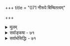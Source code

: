 +++
title = "071 नीरूपे बिम्बितत्वम्"

+++
<details><summary>मूलम्</summary>

नीरूपे बिम्बितत्वं क्व नु भवति कथं रूपशून्यस्य तत्स्यान्निर्लेपे संसृतिः का कथमतिविशदो निष्क्रियश्चैष मुह्येत् ।  
नित्यं वा किं न मुह्येदुपधिभिरितरैर्वेत्तु भेदं कथं वा को वा मोक्षोऽद्य पुंसः प्रथममपि न खल्वस्य दुःखादिगन्धः ॥ ७१ ॥
</details>

<details><summary>सर्वाङ्कषा - ७१</summary>

एवं वर्णिते सांख्यमतेऽनुपपत्तीः प्रदर्शयति – नीरूप इत्यादिना । दर्पणमुखदृष्टान्तेन पुरुषबुद्धितत्त्वयोः बिम्बप्रतिबिम्बभावः किलोक्तः ? **नीरूपे** = रूपरहिते वस्तुनि दर्पणादौ **बिम्बितत्त्वम्** = प्रतिफलितत्वं क्व नु **भवति** = कुत्र वा संभवति ? ननु सर्वांशे दृष्टान्तदाष्टन्तिकयोः साम्यं कुत्रापि न संभवति । अन्यथा चन्द्रमुखयोरपि सादृश्यं न वक्तुं शक्यम्, न हि चन्द्रवदेव मुखं वर्तुलाकारं दृश्यते । अतस्सर्वांशे साम्यापादनं दृष्टान्तवृत्तान्तानभिज्ञताकृतमिति चेत्, सत्यं जानीमः । उच्यतां भवतैव किमंशेऽयं दृष्टान्त इति । दर्पणेऽविद्यमानोऽपि तत्र विद्यमान इव दृश्यते इत्यंशेऽयं दृष्टान्त इति चेत्, दृष्टान्तदाष्टन्तिकयोर्मर्यादाव्यवस्था चन्द्रमुखवत् उभयसंप्रतिपन्नतयैव कर्तव्या । तत् कर्तुं न शक्यते चेत्, दूषणमनिवार्यमेव । भवदुक्तः बिम्बप्रतिबिम्बभावस्तु लोकदृष्ट्या रूपवतोरेव । अत उच्यते 'नीरूपे बिम्बितत्वं कथम्' इति । एवं नीरूपस्य बिम्बप्रदर्शकत्वं यथा न भवति, तथैव रूपशून्यस्य **तत्** = बिम्बितत्वम् कथं स्यात् ? मुखं किल रूपवत् । एवं दर्पणोऽपि रूपवान् । अतः रूपवतो मुखादेः रूपवति दर्पणादौ प्रतिबिम्बं दृश्यते । प्रकृते आत्मनः, बुद्धितत्त्वस्य च नीरूपत्वात् कथं बिम्बप्रतिबिम्बभावः ? 'अविद्यमानोऽपि' इति कथनमात्रात् प्रकृतिपुरुषयोस्संबन्धः कथमविद्यमानो भवेत् ? शरीरे किल आपादमस्तकं चैतन्यमोतप्रोतमनुभूयते । अतः कथं बिम्बप्रतिबिम्बभावः? एवं – **निर्लेपे** = **लेपशून्ये** = अत्यन्तोदासीने भवन्मते स्वत एव मुक्ते चैतन्यरूपे आत्मनि **संसृतिः** = संसारबन्धो वा **का** = कीदृशी भवेत् ? । किञ्च **अतिविशदः** =अत्यन्तस्वच्छः **निष्क्रियश्च** = लेशतोऽपि चलनशून्यः निर्गुणचैतन्यमात्ररूपः **एषः** = चेतनः कथम् **मुह्येत्** = मोहवशो भवेत् ? 



[[331]] 

नित्यं वा किं न मुह्येत् उपधिभिरितरैः; वेत्तु भेदं कथं वा 

 

को वा माक्षोऽद्य पुंसः; प्रथममपि न खल्वस्य दुःखादिगन्धः ॥71॥ 

संसारमोहः खलु कलुषितस्वभावस्य भवेत्; न तु स्वच्छस्यासङ्गोदासीनस्वभावस्य । यदि तत्तादृशस्यापि मोहः, तर्हि **नित्यम्** = सदा किं वा न मुह्येत् । तादृशस्वच्छस्वभावस्यापि यदि मोहो भवेत्, तर्हि, मुक्तयवस्थायामपि तस्य तादृशस्वच्छस्वभावत्वात् मोहः कुतो न भवेत् ? ननु प्रकृत्या मोहितः संसारी, प्रकृतेः स्वस्य च भेदाज्ञानात् दुःखमनुभवति । यदा च प्रकृतेर्भिन्नमात्मानं साक्षात्करोति, तदा पुनस्तादृशमोहः न भवेदेवेति, मुक्तो भवतीति चेत् — **इतरैः** = स्वस्माद्भिन्नैः **उपधिभिः** = शरीराद्युपाधिभिः भेदं वा कथं **वेत्तु** = जानीयात् ? अथवा इतरैः उपधिभिः किं वा न मुह्येत् इति पूर्वेणान्वयः । चैतन्यमात्रस्वरूपः सः भेदं **वा** = शरीरेन्द्रियादिभ्यः स्वस्य भेदं वा कथं जानीयात् ? न हि ज्ञानं तस्य धर्मो भवन्मते । सदैव निर्लिप्तश्चेत्, **अद्य** = तादृशविवेकानन्तरकाले अस्य **पुंसः** = जीवात्मनः को वा मोक्षः ? यतः - **अस्य** = नित्यस्वच्छस्य पुरुषस्य **प्रथममपि** = एतादृशप्रकृतिपुरुषविवेकात् पूर्वमपि दुःखादिगन्धः - दुःखसंबन्धलेशोऽपि न खलु वर्तते; पूर्वमपि निर्लिप्तः, इदानीमपि निर्लिप्तः । एवं सति पूर्वं बद्धः, इदानीं तु मुक्तः इति कथं वक्तुं शक्यम् ? अतः सांख्यप्रक्रियात्यन्तमसमञ्जसैव ॥ 

I 

सांख्याः खल्वेवं वदन्ति - प्रकृतिः, पुरुषश्चेति तत्त्वं द्वयमेव । प्रकृतिः सत्त्वरजस्तमोगुणात्मिका, सततपरिणामशालिनी, अचेतना, एका, विभ्वी च । पुरुषः चैतन्यमात्रस्वरूपः, निर्विकारः, अत्रिगुणः, विभुः, नाना च । पुरुषः निर्विकारत्वेन सततैकरूपः, असङ्गोदासीनस्वभावः, अत एव सदैव मुक्तः । प्रकृतेस्तु सततपरिणामित्वेऽपि, जडत्वात् दर्शनशक्त्यादिरहितत्वाच्च न कर्तृत्वादिकं स्वतो वर्तते । प्रलयवेलायां सा समपरिणामवती. सृष्टौ तु विषमपरिणामवती । निर्विकारस्य पुरुषस्य, सततविकारिण्याः प्रकृतेश्च परस्परसान्निध्यप्रयुक्तपरस्परधर्माणामारोपात्, पुरुषः कर्तेव भोक्तेव भवति । प्रकृतिरपि चेतनेव कर्त्रीव च भवति । पुरुषः निष्क्रियः पङ्गुरिव, प्रकृतिस्तु सक्रियापि अन्धवच्च वर्तते । परस्परधर्मारोपात् पुरुषोऽपि गन्तेव, प्रकृतिरपि द्रष्ट्रीव स्वस्वलक्ष्ये प्रवर्तेते । पुरुषस्य लक्ष्यं तु अनादिकालात् प्रवृत्तस्य भोगादेः दूरीकरणेन केवलतयाऽवस्थानमेव । प्रकृतेर्लक्ष्यं तु पुरुषस्य तादृशकैवल्यप्रदानमेव । यद्यपि प्रकृतेः कर्तृत्वम्, पुरुषस्य च भोक्तृत्वं स्वभाव इति क्वचिद्वर्ण्यते; परन्त्विदमपि न केवलायाः प्रकृतेः, न वा केवलस्य पुरुषस्य, सृष्टिप्रलयव्यवस्थाया बन्धमोक्षव्यवस्थाया वा दुर्निरूपत्वप्रसङ्गात् । किन्तु परस्परं मिलितयोरेव । अथापि कर्तृत्वे क्रियांशस्य प्राधान्यात्, क्रियायाः प्रकृतिधर्मत्वाच्च 'कर्तृत्वं प्रकृतेः ' इत्युच्यते । यद्यपि प्रकृतेरपि निर्धर्मकत्वात् कर्तृत्वधर्मोऽपि न प्रकृतेस्संभवति । अथापि कल्पितभेदमादाय तथा व्यवहारः । अत इदं शब्दविकल्पमात्रम् । एवमेव भोगे चैतन्यांशस्य प्राधान्यात् ' भोक्तृत्वं पुरुषस्य ' इत्युच्यते । **भोगः** = सुखदुःखानुभवः । सुखदुःखयोः स्वसंवेद्यत्वात् तत्र चैतन्यांशप्राधान्यं स्पष्टम् । एवञ्च संसारः प्रकृतिपुरुषसंसर्गाधीनः । संसर्गश्च न संयोगरूपः, प्रकृतिपुरुषयोर्विभुत्वेन संयोगस्य मुक्तिकालेऽपि 

 

[[332]] 

सत्त्वात् । किन्तु परस्परमौत्सुक्यरूपः । प्रकृतिपुरुषविवेकात् परस्परमौत्सुक्यनिवृत्या मुक्तौ न संसारसाङ्कर्यप्रसङ्गः इति संक्षेपः ॥ 

परन्तु, अत्यन्तमसङ्गोदासीनस्वभावस्य निर्विकारस्य चैतन्यमात्रस्वरूपस्य पुरुषस्य कथं बन्धप्रसङ्गः ? इत्येव प्रथमं निरूपणीयम् । सर्वेऽपि तीर्थकाराः संसारस्यानादित्वमङ्गीकृत्य, बन्धः कथमासीत्, कदासीदिति न केनापि वक्तुं शक्यमिति वदन्ति । इयमेव समस्या पूर्वस्मिन्नपि श्लोके विचारिता । अस्यास्समस्यायाः दुस्समाधेयत्वादेवानन्तरकाले ईश्वरवाद उद्भूत इति केचन मन्यन्त इत्यप्युक्तमेवानुपदम् । सांख्यानामनीश्वरवादित्वात् कथमुपपादनीयमिति तु वर्तत एव समस्या । ईश्वराङ्गीकारमात्रान्न समाहिता भवतीयं समस्येति सांख्या मन्यन्ते । ईश्वरवादे हि 'संसारमोक्षस्थितिबन्धहेतुः' (वे. 6-16) इति श्रुतेः, 'पराभिध्यानात्तु तिरोहितं ततो ह्यस्य बन्धविपर्ययौ' (ब्र.सू. 3-2-4 ) इति सूत्राचायमर्थः निरूपित इत्यपि न युज्यते; ईश्वरवादेऽपि जीवकर्मानुगुणमेव ईश्वरः सर्वं करोतीत्येवाङ्गीकारात्, अन्यथा ईश्वरस्य वैषम्यनैर्घृण्यप्रसङ्गात् 'सापेक्षत्वात्' (ब्र.सू.2-1-34 ) इति सूत्रणाच्चास्त्येवेयं समस्या । 'ईश्वरः प्रश्नातीतः' इति चेत्, प्रकृतिरपि तथैव । को विशेषः ? अत एव सांख्यसिद्धान्ते, कथम्? इत्यादिकमप्रायमेव । परंतु सांख्यानां निगुर्णवादित्वादेव दुरुत्तरेयं समस्येत्याचार्यैरुच्यते ॥ 

1 

ननु ' तस्मान्न बध्यतेऽद्धा न मुच्यते नापि संसरति कश्चित् । संसरति बध्यते मुच्यते च नानाश्रया प्रकृतिः ॥' (सां. का. 62 ) इति समाहितेयं समस्येति चेत्; जडायाः प्रकृतेः कथं वा बन्धमोक्षादिकमिति न समस्या समाहिता, किन्तु दृढीकृता प्रकारान्तरेण, 'उदरवेदना तु गता, किन्तु शिरोवेदना जाता' इतिवत्। एवमेव जडायाः प्रकृतेः पुरुषविमोक्षनिमित्तं प्रवृत्तिरिति वा कथम्? ननूक्तमेव । अर्धप्रज्ञेन भवता तु नावधृतम् - 'वत्सविवृद्धिनिमित्तं क्षीरस्य यथा प्रवृत्तिरज्ञस्य । पुरुषविमोक्षनिमित्तं तथा प्रवृत्तिः प्रधानस्य ॥ ' (सां. का.57) इति पूर्णं पठ्यताम् । क्षीरं बालेन पीतं तं पोषयति, न त्वचेतनम् । केवलं क्षीरं कथं पोषयेत् ? 'चेतनसान्निध्यादि' त्यस्त्येवेति चेत्, तर्हि 'प्रवृत्तिरज्ञस्य' इति त्यज्यताम् । ननु जडया अयस्कान्तशिलया अयसश्चालनं दृश्यते । तद्वत् **अज्ञायाः** = जडायाः प्रकृतेः प्रवृत्तिर्युज्यत इति चेत्, तर्हि पुरुषे तद्योग्यतावश्यकी । न हि अयस्कान्तशिला दारु चालयति, किन्तु अय एव । तत् कुतः ? तदनुगुणस्वरूपयोग्यतायाः अयसि सत्त्वात्, दारुण्यभावादेवेदं तारतम्यमिति हि वक्तव्यम् । तद्वदेव पुरुषेऽपि तदनुगुणयोग्यतावश्यकी । तदा च पुरुषः सधर्मकः स्यात् । न च दारुणि पुरुषे वा स्वरूपस्यैव तादृशत्वात्तदनुगुणं कार्यमिति न सधर्मकत्वसिद्धिरिति वाच्यम्; एवं तर्हि चैतन्यमात्रस्वरूपस्य मुक्तावप्यनुवर्तमानत्वात्, प्रकृतिः मुक्तमपि पुरुषं न त्यजेदित्यनिर्मोक्षप्रसङ्गः । सर्वं तत्तद्वस्तुस्वभावादुपपद्यत इति चेत्, तर्हि वर्तत एव जागरूकः स्वभाववादः । अथवा सविशेषत्वमेव स्वभाव इत्युच्यताम् । अतः निर्गुणात्मवादे बन्धमोक्षव्यवस्थाया अनुपपत्तिर्दुर्वारा। सविशेषदे तस्या उपपत्तिश्चानुपदमेव प्रदर्शितेति सिद्धान्तसंक्षेपः ॥ ७१ ॥
</details>

<details><summary>सर्वार्थसिद्धिः - ७१</summary>

नीरूपे बिम्बितत्वं क्वनु भवति कथं रूपशून्यस्य तत्स्या-  
न्निर्लेपे संसृतिः का कथमतिविशदो निष्क्रियश्चैव मुह्येत् ।  
नित्यं वा किं न मुह्येदुपधिभिरितरैर्वेत्तु भेदं कथं वा  
को वा मोक्षोऽद्य पुंसः प्रथममपि न खल्वस्य दुःखादिगन्धः ॥ ७१ ॥  
एवमनूदितेष्वर्थेषु चिन्मात्ररूपत्वस्य प्रागेव ज्ञातृत्वसाधनेन निरस्तत्वात्तदनन्तरोक्तं बिम्बितत्वं दुदूषयिषुस्तन्मुख्यममुख्यं वेति विकल्पं भावयन्मुख्यं दूषयति - नीरूप इति ॥ मुकुरादीनां मुखादीनां च रूपवत्त्वनियमादात्मान्तःकरणयोस्तदुभयस्थानीयत्वं न घटत इति वाक्यद्वयाभिप्रायः । दृक्छक्तिरूपः संसरन् [आत्मा] पुरुषस्स्वभोगार्थं स्वनिष्ठां बुद्धिं व्यनक्ति, तेनाबोद्धाऽपि सन् बोद्धेव भवति, बुद्धिरपि सलिलादिवत्स्वच्छस्वभावतया स्वनिष्ठां चिच्छक्तिं व्यनक्ति, तेन स्वयमबोद्द्री सती बोद्ध्री भवति । एतावतैव बिम्बितत्ववाचोयुक्तिरित्यमुख्यपक्षेऽपि संसरन्नात्मेति विशेषितम् । न तावदिदं निरर्थकम्, वाक्येऽनन्वयापत्तेः । मुक्तबुद्ध्योरपि परस्पराभिव्यञ्जकत्वप्रसङ्गाच्च । सार्थकत्वे निर्लेपत्वसमर्थनविरोध इत्यभिप्रायेणाह - निर्लेप इति । एतेन शास्त्रारम्भहेतुभूता मुमुक्षा दुःखत्रयाभिघातकजिज्ञासा च न संभवतीत्यपि सूच्यते । संसृतिहेतुं भेदाग्रहं तन्मूलं भ्रममपि निरस्यते - कथमिति । चिद्रूपस्यात्मनो भेदः स्वरूपं धर्मो वा? आद्ये चिद्रूपतयैवातिविशदो भातीति कथं भेदस्याग्रहः, तस्य तत्त्वात्? द्वितीये ज्ञातृत्वकर्तृत्वभोक्तृत्वादिधर्मस्त्वयैवात्मन्यपोढ इति न तादृशधर्माग्रहः । प्रकृतिपुरुषसाधारणयोस्तु नित्यत्वविभुत्वयोरग्रहो न ते भेदाग्रहः । कार्यप्रकृतौ तयोरभावाद्वैधर्म्यरूपत्वमिति चेन्न, कार्यकारणप्रकृत्योस्तादात्म्याभ्युपगमात्, कार्येऽपि तयोरङ्गीकर्तव्यत्वात् । अन्यथा कथं नासत्कार्यवाद? धर्मधर्मितादात्म्यवादे च धर्मिभाने धर्मोऽपि भायादेवेति कथंचिदपि न भेदाग्रहसंभवः । अत एवात्मा न मुह्येत् । निष्क्रियत्वाच्च ज्ञानमेव क्रियेति भीत्या जहतः कथं तद्विशेषग्रहः? अमुह्यन्नप्यन्यमोहं स्वस्मिन्नव्यवस्यतीति चेत्, तदिदं शतमदित्सतश्शतार्द्धद्वयदानमिति । ननु विकृतिविशेषवदुपाधिसंनिधानमेवास्य मोहोऽस्त्वित्यत्राह - नित्यमिति । ईदृशोपाधिसन्निधानस्य कालान्तरेऽपि सुलभत्वात् कदा मुक्तिः? निरधिकारप्रकृतिदशायामिति चेन्न, सर्वनित्यत्ववादिभिरधिकारस्यापि ध्वंसपरिग्रहायोगात् । अनभिव्यक्तिश्च तस्य दुर्वचा, अभिव्यक्तेरपि निवृत्त्यसंभवादेवेति मोहनिवृत्त्यर्थो भेदग्रहश्च न सादित्याह - वेत्त्विति । प्रकृतिधर्माध्यासश्च प्रत्यूढ इति भावः । क्रियावती प्रकृतिरेव चिच्छायापत्तिमती वेत्त्री भवतीति चेन्न, छायापत्तेर्निरस्तत्वात् । पुरुषस्य भेदग्रहाभावे च स्ववाक्यविरोधः; यदात्थ 'प्रकृतिं पश्यति पुरुषः, 'दृष्टा मयेत्युपेक्षते एक' इत्यादि । भाक्तमिदं दृष्टत्वमिति चेत्तर्हि प्रागिव भेदाग्रह एव । अस्तु वा प्रकृतिरनुपकारिणः पुंस उपकारिणी, तदर्थं भेदग्राहिणी; तथाऽप्यनया तस्य न किंचिदुपकर्तव्यमित्याह - को वेति । संसारनिवृत्तिरिति चेत्तत्राह - प्रथममिति । पूर्वमित्यर्थः । मा भूदुपकर्तव्यम्, का हानिरिति चेत्तस्यार्थमपार्थकं चरति । 'पुरुषविमोक्षनिमित्तं तथा प्रवृत्तिः प्रधानस्य' 'कृत्स्नं पुरुषस्यार्थं प्रकाश्य बुद्धौ प्रयच्छन्ति' इति स्वोक्तहानिः । 'रूपैस्सप्तभिरेवं बघ्नात्यात्मानमात्मना प्रकृतिः । सैव च पुरुषार्थं प्रति विमोचयत्येकरूपेण ॥ इत्यप्युक्तमिति चेत्, तथाऽपि स्वोक्तहानिरेव । पुरुषार्थं प्रतीत्यपि व्यर्थं वचः । सृष्टिप्रलयबन्धमोक्षादयश्च त्वन्मते कथं पौर्वापर्यं भजेरन्? सर्वनित्यत्ववादिनस्तत्तद्धेतुभूतगुणवैषम्यादेरपि क्रमभावित्वायोगादिति ॥ ७१ ॥
</details>


